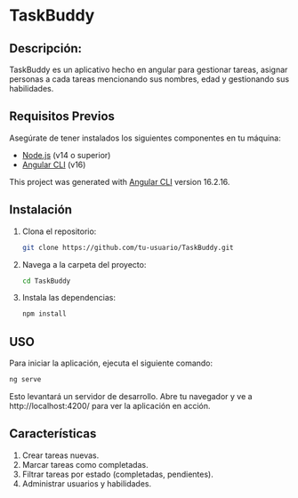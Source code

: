 # TaskBuddy

## Descripción:
TaskBuddy es un aplicativo hecho en angular para gestionar tareas, asignar personas a cada tareas mencionando sus nombres, edad y gestionando sus habilidades.

## Requisitos Previos
Asegúrate de tener instalados los siguientes componentes en tu máquina:

- [Node.js](https://nodejs.org/) (v14 o superior)
- [Angular CLI](https://angular.io/cli) (v16)

This project was generated with [Angular CLI](https://github.com/angular/angular-cli) version 16.2.16.

## Instalación
1. Clona el repositorio:
   ```bash
   git clone https://github.com/tu-usuario/TaskBuddy.git

2. Navega a la carpeta del proyecto:
   ```bash
   cd TaskBuddy

3. Instala las dependencias:
   ```bash
   npm install

## USO
Para iniciar la aplicación, ejecuta el siguiente comando:
```bash
ng serve
```
Esto levantará un servidor de desarrollo. Abre tu navegador y ve a http://localhost:4200/ para ver la aplicación en acción.

## Características
1. Crear tareas nuevas.
2. Marcar tareas como completadas.
3. Filtrar tareas por estado (completadas, pendientes).
4. Administrar usuarios y habilidades.
